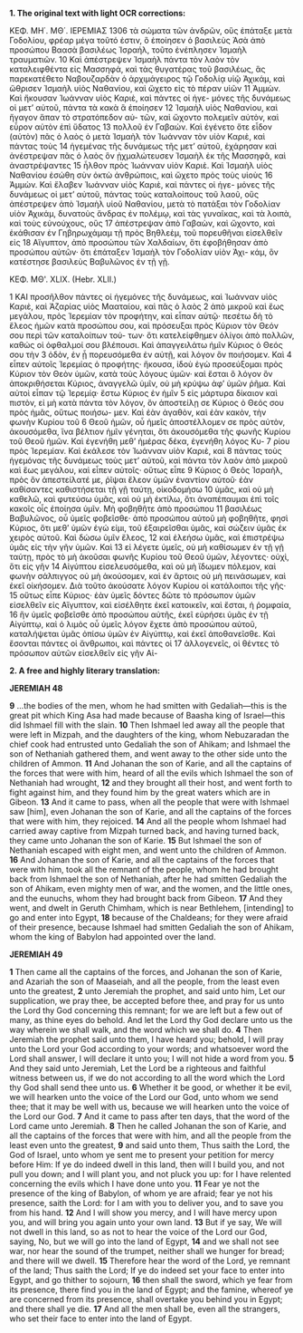 **1. The original text with light OCR corrections:**

ΚΕΦ. ΜΗ΄. ΜΘ΄. ΙΕΡΕΜΙΑΣ 1306
τὰ σώματα τῶν ἀνδρῶν, οὓς ἐπάταξε μετὰ Γοδολίου, φρέαρ
μέγα τοῦτό ἐστιν, ὃ ἐποίησεν ὁ βασιλεὺς Ἀσὰ ἀπὸ προσώπου
Βαασὰ βασιλέως Ἰσραήλ, τοῦτο ἐνέπλησεν Ἰσμαὴλ τραυματιῶν.
10 Καὶ ἀπέστρεψεν Ἰσμαὴλ πάντα τὸν λαὸν τὸν καταλειφθέντα εἰς
Μασσηφά, καὶ τὰς θυγατέρας τοῦ βασιλέως, ἃς παρεκατέθετο
Ναβουζαρδὰν ὁ ἀρχιμάγειρος τῷ Γοδολίᾳ υἱῷ Ἀχικάμ, καὶ
ὤθρισεν Ἰσμαὴλ υἱὸς Ναθανίου, καὶ ὤχετο εἰς τὸ πέραν υἱῶν
11 Ἀμμὼν. Καὶ ἤκουσαν Ἰωάνναν υἱὸς Καριὲ, καὶ πάντες οἱ ἡγε-
μόνες τῆς δυνάμεως οἱ μετ’ αὐτοῦ, πάντα τὰ κακὰ ἃ ἐποίησεν
12 Ἰσμαὴλ υἱὸς Ναθανίου, καὶ ἤγαγον ἅπαν τὸ στρατόπεδον αὐ-
τῶν, καὶ ὤχοντο πολεμεῖν αὐτὸν, καὶ εὗρον αὐτὸν ἐπὶ ὕδατος
13 πολλοῦ ἐν Γαβαών. Καὶ ἐγένετο ὅτε εἶδον (αὐτὸν) πᾶς ὁ λαὸς ὁ
μετὰ Ἰσμαὴλ τὸν Ἰωάνναν τὸν υἱὸν Καριὲ, καὶ πάντας τοὺς
14 ἡγεμένας τῆς δυνάμεως τῆς μετ’ αὐτοῦ, ἐχάρησαν καὶ ἀνέστρεψαν
πᾶς ὁ λαὸς ὃν ᾐχμαλώτευσεν Ἰσμαὴλ ἐκ τῆς Μασσηφᾶ, καὶ ἀναστρέψαντες
15 ἦλθον πρὸς Ἰωάνναν υἱὸν Καριὲ. Καὶ Ἰσμαὴλ υἱὸς
Ναθανίου ἐσώθη σὺν ὀκτὼ ἀνθρώποις, καὶ ὤχετο πρὸς τοὺς υἱοὺς
16 Ἀμμὼν. Καὶ ἔλαβεν Ἰωάνναν υἱὸς Καριὲ, καὶ πάντες οἱ ἡγε-
μόνες τῆς δυνάμεως οἱ μετ’ αὐτοῦ, πάντας τοὺς καταλοίπους
τοῦ λαοῦ, οὓς ἀπέστρεψεν ἀπὸ Ἰσμαὴλ υἱοῦ Ναθανίου, μετὰ τὸ
πατάξαι τὸν Γοδολίαν υἱὸν Ἀχικάμ, δυνατοὺς ἄνδρας ἐν πολέμῳ,
καὶ τὰς γυναῖκας, καὶ τὰ λοιπὰ, καὶ τοὺς εὐνούχους, οὓς
17 ἀπέστρεψαν ἀπὸ Γαβαὼν, καὶ ὤχοντο, καὶ ἐκάθισαν ἐν Γηβηρωχάμαμ
τῇ πρὸς Βηθλεὲμ, τοῦ πορευθῆναι εἰσελθεῖν εἰς
18 Αἴγυπτον, ἀπὸ προσώπου τῶν Χαλδαίων, ὅτι ἐφοβήθησαν ἀπὸ
προσώπου αὐτῶν· ὅτι ἐπάταξεν Ἰσμαὴλ τὸν Γοδολίαν υἱὸν Ἀχι-
κάμ, ὃν κατέστησε βασιλεὺς Βαβυλῶνος ἐν τῇ γῇ.

ΚΕΦ. ΜΘ'. XLIX.
(Hebr. XLII.)

1 ΚΑΙ προσῆλθον πάντες οἱ ἡγεμόνες τῆς δυνάμεως, καὶ Ἰωάνναν
υἱὸς Καριὲ, καὶ Ἀζαρίας υἱὸς Μααταίου, καὶ πᾶς ὁ λαὸς
2 ἀπὸ μικροῦ καὶ ἕως μεγάλου, πρὸς Ἰερεμίαν τὸν προφήτην, καὶ
εἶπαν αὐτῷ· πεσέτω δὴ τὸ ἔλεος ἡμῶν κατὰ προσώπου σου, καὶ
πρόσευξαι πρὸς Κύριον τὸν Θεόν σου περὶ τῶν καταλοίπων τού-
των· ὅτι κατελείφθημεν ὀλίγοι ἀπὸ πολλῶν, καθώς οἱ ὀφθαλμοί
σου βλέπουσι. Καὶ ἀπαγγειλάτω ἡμῖν Κύριος ὁ Θεός σου τὴν 3
ὁδὸν, ἐν ᾗ πορευσόμεθα ἐν αὐτῇ, καὶ λόγον ὃν ποιήσομεν. Καὶ 4
εἶπεν αὐτοῖς Ἱερεμίας ὁ προφήτης· ἤκουσα, ἰδοὺ ἐγὼ προσεύξομαι
πρὸς Κύριον τὸν Θεὸν ὑμῶν, κατὰ τοὺς λόγους ὑμῶν· καὶ ἔσται ὃ
λόγον ὃν ἀποκριθήσεται Κύριος, ἀναγγελῶ ὑμῖν, οὐ μὴ κρύψω ἀφ’
ὑμῶν ῥῆμα. Καὶ αὐτοὶ εἶπαν τῷ Ἱερεμίᾳ· ἔστω Κύριος ἐν ἡμῖν 5
εἰς μάρτυρα δίκαιον καὶ πιστὸν, εἰ μὴ κατὰ πάντα τὸν λόγον,
ὃν ἀποστείλῃ σε Κύριος ὁ Θεός σου πρὸς ἡμᾶς, οὕτως ποιήσω-
μεν. Καὶ ἐὰν ἀγαθὸν, καὶ ἐὰν κακὸν, τὴν φωνὴν Κυρίου τοῦ 6
Θεοῦ ἡμῶν, οὗ ἡμεῖς ἀποστέλλομεν σε πρὸς αὐτὸν, ἀκουσόμεθα,
ἵνα βέλτιον ἡμῖν γένηται, ὅτι ἀκουσόμεθα τῆς φωνῆς Κυρίου τοῦ
Θεοῦ ἡμῶν. Καὶ ἐγενήθη μεθ’ ἡμέρας δέκα, ἐγενήθη λόγος Κυ- 7
ρίου πρὸς Ἱερεμίαν. Καὶ ἐκάλεσε τὸν Ἰωάνναν υἱὸν Καριὲ, καὶ 8
πάντας τοὺς ἡγεμόνας τῆς δυνάμεως τοὺς μετ’ αὐτοῦ, καὶ πάντα
τὸν λαὸν ἀπὸ μικροῦ καὶ ἕως μεγάλου, καὶ εἶπεν αὐτοῖς· οὕτως εἶπε 9
Κύριος ὁ Θεὸς Ἰσραὴλ, πρὸς ὃν ἀπεστείλατέ με, ῥῖψαι ἔλεον ὑμῶν
ἐναντίον αὐτοῦ· ἐὰν καθίσαντες καθιστήσεται τῇ γῇ ταύτῃ, οἰκοδομήσω 10
ὑμᾶς, καὶ οὐ μὴ καθελῶ, καὶ φυτεύσω ὑμᾶς, καὶ οὐ μὴ ἐκτίλω, ὅτι
ἀναπέπαυμαι ἐπὶ τοῖς κακοῖς οἷς ἐποίησα ὑμῖν. Μὴ φοβηθῆτε ἀπὸ προσώπου
11 βασιλέως Βαβυλῶνος, οὗ ὑμεῖς φοβεῖσθε· ἀπὸ προσώπου αὐτοῦ
μὴ φοβηθῆτε, φησὶ Κύριος, ὅτι μεθ’ ὑμῶν ἐγώ εἰμι, τοῦ ἐξαιρεῖσθαι
ὑμᾶς, καὶ σώζειν ὑμᾶς ἐκ χειρὸς αὐτοῦ. Καὶ δώσω ὑμῖν ἔλεος, 12
καὶ ἐλεήσω ὑμᾶς, καὶ ἐπιστρέψω ὑμᾶς εἰς τὴν γῆν ὑμῶν. Καὶ 13
εἰ λέγετε ὑμεῖς, οὐ μὴ καθίσωμεν ἐν τῇ γῇ ταύτῃ, πρὸς τὸ μὴ
ἀκοῦσαι φωνῆς Κυρίου τοῦ Θεοῦ ὑμῶν, λέγοντες· οὐχὶ, ὅτι εἰς γῆν 14
Αἰγύπτου εἰσελευσόμεθα, καὶ οὐ μὴ ἴδωμεν πόλεμον, καὶ φωνὴν σάλπιγγος
οὐ μὴ ἀκούσομεν, καὶ ἐν ἄρτοις οὐ μὴ πεινάσωμεν, καὶ ἐκεῖ
οἰκήσομεν. Διὰ τοῦτο ἀκούσατε λόγον Κυρίου οἱ κατάλοιποι τῆς γῆς· 15
οὕτως εἶπε Κύριος· ἐὰν ὑμεῖς δόντες δῶτε τὸ πρόσωπον ὑμῶν εἰσελθεῖν
εἰς Αἴγυπτον, καὶ εἰσέλθητε ἐκεῖ κατοικεῖν, καὶ ἔσται, ἡ ῥομφαία, 16
ἣν ὑμεῖς φοβεῖσθε ἀπὸ προσώπου αὐτῆς, ἐκεῖ εὑρήσει ὑμᾶς ἐν
τῇ Αἰγύπτῳ, καὶ ὁ λιμὸς οὗ ὑμεῖς λόγον ἔχετε ἀπὸ προσώπου
αὐτοῦ, καταλήψεται ὑμᾶς ὀπίσω ὑμῶν ἐν Αἰγύπτῳ, καὶ ἐκεῖ
ἀποθανεῖσθε. Καὶ ἔσονται πάντες οἱ ἄνθρωποι, καὶ πάντες οἱ 17
ἀλλογενεῖς, οἱ θέντες τὸ πρόσωπον αὑτῶν εἰσελθεῖν εἰς γῆν Αἰ-

**2. A free and highly literary translation:**

**JEREMIAH 48**

**9** ...the bodies of the men, whom he had smitten with Gedaliah—this is the great pit which King Asa had made because of Baasha king of Israel—this did Ishmael fill with the slain.
**10** Then Ishmael led away all the people that were left in Mizpah, and the daughters of the king, whom Nebuzaradan the chief cook had entrusted unto Gedaliah the son of Ahikam; and Ishmael the son of Nethaniah gathered them, and went away to the other side unto the children of Ammon.
**11** And Johanan the son of Karie, and all the captains of the forces that were with him, heard of all the evils which Ishmael the son of Nethaniah had wrought,
**12** and they brought all their host, and went forth to fight against him, and they found him by the great waters which are in Gibeon.
**13** And it came to pass, when all the people that were with Ishmael saw [him], even Johanan the son of Karie, and all the captains of the forces that were with him, they rejoiced.
**14** And all the people whom Ishmael had carried away captive from Mizpah turned back, and having turned back, they came unto Johanan the son of Karie.
**15** But Ishmael the son of Nethaniah escaped with eight men, and went unto the children of Ammon.
**16** And Johanan the son of Karie, and all the captains of the forces that were with him, took all the remnant of the people, whom he had brought back from Ishmael the son of Nethaniah, after he had smitten Gedaliah the son of Ahikam, even mighty men of war, and the women, and the little ones, and the eunuchs, whom they had brought back from Gibeon.
**17** And they went, and dwelt in Geruth Chimham, which is near Bethlehem, [intending] to go and enter into Egypt,
**18** because of the Chaldeans; for they were afraid of their presence, because Ishmael had smitten Gedaliah the son of Ahikam, whom the king of Babylon had appointed over the land.

**JEREMIAH 49**

**1** Then came all the captains of the forces, and Johanan the son of Karie, and Azariah the son of Maaseiah, and all the people, from the least even unto the greatest,
**2** unto Jeremiah the prophet, and said unto him, Let our supplication, we pray thee, be accepted before thee, and pray for us unto the Lord thy God concerning this remnant; for we are left but a few out of many, as thine eyes do behold. And let the Lord thy God declare unto us the way wherein we shall walk, and the word which we shall do.
**4** Then Jeremiah the prophet said unto them, I have heard you; behold, I will pray unto the Lord your God according to your words; and whatsoever word the Lord shall answer, I will declare it unto you; I will not hide a word from you.
**5** And they said unto Jeremiah, Let the Lord be a righteous and faithful witness between us, if we do not according to all the word which the Lord thy God shall send thee unto us.
**6** Whether it be good, or whether it be evil, we will hearken unto the voice of the Lord our God, unto whom we send thee; that it may be well with us, because we will hearken unto the voice of the Lord our God.
**7** And it came to pass after ten days, that the word of the Lord came unto Jeremiah.
**8** Then he called Johanan the son of Karie, and all the captains of the forces that were with him, and all the people from the least even unto the greatest,
**9** and said unto them, Thus saith the Lord, the God of Israel, unto whom ye sent me to present your petition for mercy before Him: If ye do indeed dwell in this land, then will I build you, and not pull you down; and I will plant you, and not pluck you up: for I have relented concerning the evils which I have done unto you.
**11** Fear ye not the presence of the king of Babylon, of whom ye are afraid; fear ye not his presence, saith the Lord: for I am with you to deliver you, and to save you from his hand.
**12** And I will show you mercy, and I will have mercy upon you, and will bring you again unto your own land.
**13** But if ye say, We will not dwell in this land, so as not to hear the voice of the Lord our God, saying, No, but we will go into the land of Egypt,
**14** and we shall not see war, nor hear the sound of the trumpet, neither shall we hunger for bread; and there will we dwell.
**15** Therefore hear the word of the Lord, ye remnant of the land; Thus saith the Lord; If ye do indeed set your face to enter into Egypt, and go thither to sojourn,
**16** then shall the sword, which ye fear from its presence, there find you in the land of Egypt; and the famine, whereof ye are concerned from its presence, shall overtake you behind you in Egypt; and there shall ye die.
**17** And all the men shall be, even all the strangers, who set their face to enter into the land of Egypt.